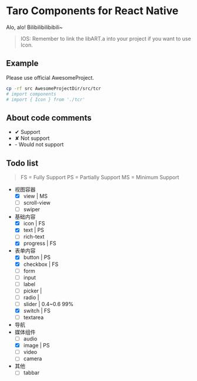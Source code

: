# Taro Components for React Native

Alo, alo! Bilibilibilibibili~

> IOS: Remember to link the libART.a into your project if you want to use Icon.

## Example

Please use official AwesomeProject.

```bash
cp -rf src AwesomeProjectDir/src/tcr
# import components
# import { Icon } from './tcr'
```

## About code comments

- ✔ Support
- ✘ Not support
- \- Would not support

## Todo list

> FS = Fully Support
> PS = Partially Support
> MS = Minimum Support

- 视图容器
  - [x] view | MS
  - [ ] scroll-view
  - [ ] swiper
- 基础内容
  - [x] icon | FS
  - [x] text | PS
  - [ ] rich-text
  - [x] progress | FS
- 表单内容
  - [x] button | PS
  - [x] checkbox | FS
  - [ ] form
  - [ ] input
  - [ ] label
  - [ ] picker | 
  - [ ] radio | 
  - [ ] slider | 0.4~0.6 99%
  - [x] switch | FS
  - [ ] textarea
- 导航
- 媒体组件
  - [ ] audio
  - [x] image | PS
  - [ ] video
  - [ ] camera
- 其他
  - [ ] tabbar
